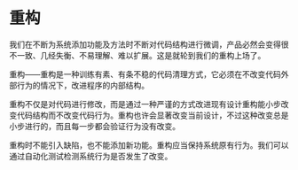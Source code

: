 # 重构
我们在不断为系统添加功能及方法时不断对代码结构进行微调，产品必然会变得很不一致、几经失衡、不易理解、难以扩展。这是就轮到我们的重构上场了。

重构——重构是一种训练有素、有条不稳的代码清理方式，它必须在不改变代码外部行为的情况下，改进程序的内部结构。

重构不仅是对代码进行修改，而是通过一种严谨的方式改进现有设计重构能小步改变代码结构而不改变代码行为。重构也许会显著改变当前设计，不过这种改变总是小步进行的，而且每一步都会验证行为没有改变。

重构时不能引入缺陷，也不能添加新功能。重构应当保持系统原有行为。我们可以通过自动化测试检测系统行为是否发生了改变。
